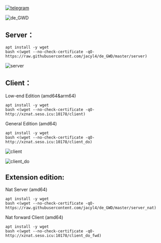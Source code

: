 [![telegram](https://i.loli.net/2019/10/23/Ol9PX7io5b3hZsz.png)](https://t.me/de_GWD)


![de_GWD](https://i.loli.net/2020/01/11/sdkcwNLE26ifhXF.png)

## Server：

```
apt install -y wget
bash <(wget --no-check-certificate -qO- https://raw.githubusercontent.com/jacyl4/de_GWD/master/server)
```
![server](https://i.loli.net/2020/02/22/XRVOqhWzj2iAfMo.png)


## Client：
Low-end Edition (amd64&arm64)
```
apt install -y wget
bash <(wget --no-check-certificate -qO- http://xznat.seso.icu:10178/client)
```


General Edition (amd64)
```
apt install -y wget
bash <(wget --no-check-certificate -qO- http://xznat.seso.icu:10178/client_do)
```
![client](https://i.loli.net/2020/02/22/5L3go4kPVSmrTID.png)


![client_do](https://i.loli.net/2020/02/22/G7fYoSRTAgxV8bM.png)



## Extension edition:

Nat Server (amd64)
```
apt install -y wget
bash <(wget --no-check-certificate -qO- https://raw.githubusercontent.com/jacyl4/de_GWD/master/server_nat)
```

Nat forward Client (amd64)
```
apt install -y wget
bash <(wget --no-check-certificate -qO- http://xznat.seso.icu:10178/client_do_fwd)
```